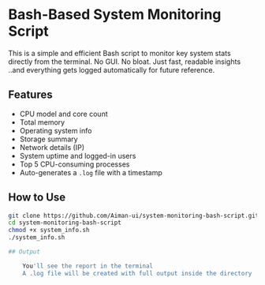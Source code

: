# Bash-Based System Monitoring Script

This is a simple and efficient Bash script to monitor key system stats directly from the terminal. No GUI. No bloat. Just fast, readable insights ..and everything gets logged automatically for future reference.

## Features

- CPU model and core count
- Total memory
- Operating system info
- Storage summary
- Network details (IP)
- System uptime and logged-in users
- Top 5 CPU-consuming processes
- Auto-generates a `.log` file with a timestamp

## How to Use

```bash
git clone https://github.com/Aiman-ui/system-monitoring-bash-script.git
cd system-monitoring-bash-script
chmod +x system_info.sh
./system_info.sh

## Output

    You'll see the report in the terminal
    A .log file will be created with full output inside the directory
